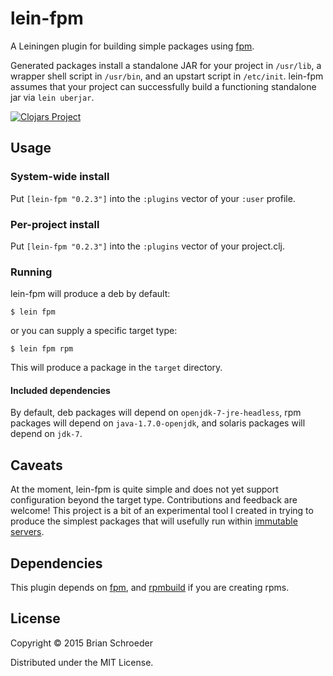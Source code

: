# lein-fpm

A Leiningen plugin for building simple packages using
[fpm](https://github.com/jordansissel/fpm).

Generated packages install a standalone JAR for your project in `/usr/lib`, a
wrapper shell script in `/usr/bin`, and an upstart script in `/etc/init`.
lein-fpm assumes that your project can successfully build a functioning
standalone jar via `lein uberjar`.

[![Clojars Project](http://clojars.org/lein-fpm/latest-version.svg)](http://clojars.org/lein-fpm)

## Usage

### System-wide install

Put `[lein-fpm "0.2.3"]` into the `:plugins` vector of your `:user` profile.

### Per-project install

Put `[lein-fpm "0.2.3"]` into the `:plugins` vector of your project.clj.

### Running

lein-fpm will produce a deb by default:

    $ lein fpm

or you can supply a specific target type:

    $ lein fpm rpm

This will produce a package in the `target` directory.

#### Included dependencies

By default, deb packages will depend on `openjdk-7-jre-headless`, rpm packages
will depend on `java-1.7.0-openjdk`, and solaris packages will depend on
`jdk-7`.

## Caveats

At the moment, lein-fpm is quite simple and does not yet support configuration
beyond the target type. Contributions and feedback are welcome! This project is
a bit of an experimental tool I created in trying to produce the simplest
packages that will usefully run within [immutable
servers](http://martinfowler.com/bliki/ImmutableServer.html).

## Dependencies

This plugin depends on [fpm](https://github.com/jordansissel/fpm), and
[rpmbuild](http://www.rpm.org/max-rpm-snapshot/rpmbuild.8.html) if you are
creating rpms.

## License

Copyright © 2015 Brian Schroeder

Distributed under the MIT License.
